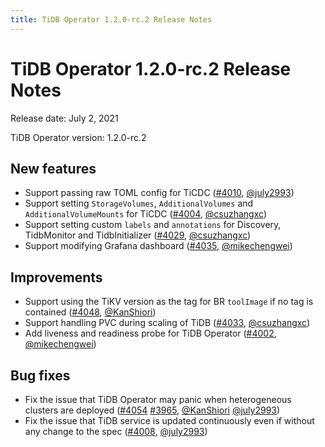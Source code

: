 ```yaml
---
title: TiDB Operator 1.2.0-rc.2 Release Notes
---
```


# TiDB Operator 1.2.0-rc.2 Release Notes

Release date: July 2, 2021

TiDB Operator version: 1.2.0-rc.2

## New features

- Support passing raw TOML config for TiCDC ([#4010](https://github.com/pingcap/tidb-operator/pull/4010), [@july2993](https://github.com/july2993))
- Support setting `StorageVolumes`, `AdditionalVolumes` and `AdditionalVolumeMounts` for TiCDC ([#4004](https://github.com/pingcap/tidb-operator/pull/4004), [@csuzhangxc](https://github.com/csuzhangxc))
- Support setting custom `labels` and `annotations` for Discovery, TidbMonitor and TidbInitializer ([#4029](https://github.com/pingcap/tidb-operator/pull/4029), [@csuzhangxc](https://github.com/csuzhangxc))
- Support modifying Grafana dashboard ([#4035](https://github.com/pingcap/tidb-operator/pull/4035), [@mikechengwei](https://github.com/mikechengwei))

## Improvements

- Support using the TiKV version as the tag for BR `toolImage` if no tag is contained ([#4048](https://github.com/pingcap/tidb-operator/pull/4048), [@KanShiori](https://github.com/KanShiori))
- Support handling PVC during scaling of TiDB ([#4033](https://github.com/pingcap/tidb-operator/pull/4033), [@csuzhangxc](https://github.com/csuzhangxc))
- Add liveness and readiness probe for TiDB Operator ([#4002](https://github.com/pingcap/tidb-operator/pull/4002), [@mikechengwei](https://github.com/mikechengwei))

## Bug fixes

- Fix the issue that TiDB Operator may panic when heterogeneous clusters are deployed ([#4054](https://github.com/pingcap/tidb-operator/pull/4054) [#3965](https://github.com/pingcap/tidb-operator/pull/3965), [@KanShiori](https://github.com/KanShiori) [@july2993](https://github.com/july2993))
- Fix the issue that TiDB service is updated continuously even if without any change to the spec ([#4008](https://github.com/pingcap/tidb-operator/pull/4008), [@july2993](https://github.com/july2993))
